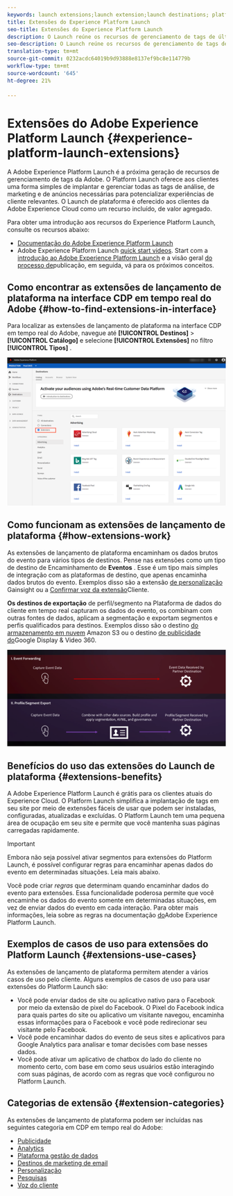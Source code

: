 ```yaml
---
keywords: launch extensions;launch extension;launch destinations; platform launch extensions;platform launch extension;platform launch destinations
title: Extensões do Experience Platform Launch
seo-title: Extensões do Experience Platform Launch
description: O Launch reúne os recursos de gerenciamento de tags de última geração da Adobe. O Launch oferece aos clientes uma forma simples de implantar e gerenciar todas as tags de análise, de marketing e de anúncios necessárias para potencializar experiências de cliente relevantes.
seo-description: O Launch reúne os recursos de gerenciamento de tags de última geração da Adobe. O Launch oferece aos clientes uma forma simples de implantar e gerenciar todas as tags de análise, de marketing e de anúncios necessárias para potencializar experiências de cliente relevantes.
translation-type: tm+mt
source-git-commit: 0232acdc64019b9d93888e8137ef9bc8e114779b
workflow-type: tm+mt
source-wordcount: '645'
ht-degree: 21%

---
```



# Extensões do Adobe Experience Platform Launch {#experience-platform-launch-extensions}

A Adobe Experience Platform Launch é a próxima geração de recursos de gerenciamento de tags da Adobe. O Platform Launch oferece aos clientes uma forma simples de implantar e gerenciar todas as tags de análise, de marketing e de anúncios necessárias para potencializar experiências de cliente relevantes. O Launch de plataforma é oferecido aos clientes da Adobe Experience Cloud como um recurso incluído, de valor agregado.

Para obter uma introdução aos recursos do Experience Platform Launch, consulte os recursos abaixo:
* [Documentação do Adobe Experience Platform Launch](https://docs.adobe.com/content/help/pt-BR/launch/using/overview.html)
* Adobe Experience Platform Launch [quick start videos](https://docs.adobe.com/content/help/en/launch/using/intro/get-started/videos.html). Start com a [introdução ao Adobe Experience Platform Launch](https://www.youtube.com/embed/rwqqkG1SERU) e a visão geral [do processo de](https://helpx.adobe.com/br/analytics/how-to/adobe-launch-publishing-process.html)publicação, em seguida, vá para os próximos conceitos.

## Como encontrar as extensões de lançamento de plataforma na interface CDP em tempo real do Adobe {#how-to-find-extensions-in-interface}

Para localizar as extensões de lançamento de plataforma na interface CDP em tempo real do Adobe, navegue até **[!UICONTROL Destinos]** > **[!UICONTROL Catálogo]** e selecione **[!UICONTROL Extensões]** no filtro **[!UICONTROL Tipos]** .

![Filtro de extensões na interface](/help/rtcdp/destinations/assets/extensions-filter.png)

## Como funcionam as extensões de lançamento de plataforma {#how-extensions-work}

As extensões de lançamento de plataforma encaminham os dados brutos do evento para vários tipos de destinos. Pense nas extensões como um tipo de destino de Encaminhamento de **Eventos** . Esse é um tipo mais simples de integração com as plataformas de destino, que apenas encaminha dados brutos do evento. Exemplos disso são a extensão [de personalização](/help/rtcdp/destinations/gainsight-extension.md) Gainsight ou a [Confirmar voz da extensão](/help/rtcdp/destinations/confirmit-digital-feedback-extension.md)Cliente.

**Os destinos de exportação** de perfil/segmento na Plataforma de dados do cliente em tempo real capturam os dados do evento, os combinam com outras fontes de dados, aplicam a segmentação e exportam segmentos e perfis qualificados para destinos. Exemplos disso são o destino [do armazenamento em nuvem](/help/rtcdp/destinations/amazon-s3-destination.md) Amazon S3 ou o destino [de publicidade do](/help/rtcdp/destinations/google-dv360-destination.md)Google Display &amp; Video 360.

![extensões de Experience Platform Launch em relação a outros destinos](/help/rtcdp/destinations/assets/launch-and-other-destinations.png)

## Benefícios do uso das extensões do Launch de plataforma {#extensions-benefits}

A Adobe Experience Platform Launch é grátis para os clientes atuais do Experience Cloud. O Platform Launch simplifica a implantação de tags em seu site por meio de extensões fáceis de usar que podem ser instaladas, configuradas, atualizadas e excluídas. O Platform Launch tem uma pequena área de ocupação em seu site e permite que você mantenha suas páginas carregadas rapidamente.

>[!IMPORTANT]
>
>Embora não seja possível ativar segmentos para extensões do Platform Launch, é possível configurar regras para encaminhar apenas dados do evento em determinadas situações. Leia mais abaixo.

Você pode criar *regras* que determinam quando encaminhar dados do evento para extensões. Essa funcionalidade poderosa permite que você encaminhe os dados do evento somente em determinadas situações, em vez de enviar dados do evento em cada interação. Para obter mais informações, leia sobre as regras na documentação [do](https://docs.adobe.com/help/pt-BR/launch/using/reference/manage-resources/rules.html)Adobe Experience Platform Launch.

## Exemplos de casos de uso para extensões do Platform Launch {#extensions-use-cases}

As extensões de lançamento de plataforma permitem atender a vários casos de uso pelo cliente. Alguns exemplos de casos de uso para usar extensões do Platform Launch são:

* Você pode enviar dados de site ou aplicativo nativo para o Facebook por meio da extensão de pixel do Facebook. O Pixel do Facebook indica para quais partes do site ou aplicativo um visitante navegou, encaminha essas informações para o Facebook e você pode redirecionar seu visitante pelo Facebook.
* Você pode encaminhar dados do evento de seus sites e aplicativos para Google Analytics para analisar e tomar decisões com base nesses dados.
* Você pode ativar um aplicativo de chatbox do lado do cliente no momento certo, com base em como seus usuários estão interagindo com suas páginas, de acordo com as regras que você configurou no Platform Launch.


## Categorias de extensão {#extension-categories}

As extensões de lançamento de plataforma podem ser incluídas nas seguintes categoria em CDP em tempo real do Adobe:

* [Publicidade](/help/rtcdp/destinations/advertising-destinations.md)
* [Analytics](/help/rtcdp/destinations/analytics-destinations.md)
* [Plataforma gestão de dados](/help/rtcdp/destinations/dmp-destinations.md)
* [Destinos de marketing de email](/help/rtcdp/destinations/email-marketing-destinations.md)
* [Personalização](/help/rtcdp/destinations/personalization-destinations.md)
* [Pesquisas](/help/rtcdp/destinations/survey-destinations.md)
* [Voz do cliente](/help/rtcdp/destinations/voice-of-customer-destinations.md)

